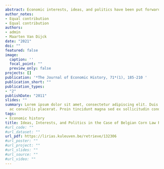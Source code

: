 ```yaml
---
abstract: Economic interests, ideas, and politics have been put forward as explanations for the Repeal of the British Corn Laws. This article evaluates these competing explanations using the case of the Belgian Corn Laws between 1834 and 1873. A detailed quantitative analysis assesses the success of party affiliation and personal and constituency economic interests in predicting representatives' voting behavior. These factors prove to be insufficient to explain the shift towards free trade. This article then moves on to a qualitative analysis, which points to the importance of political strategy and ideas in the liberalization of corn tariffs.
author_notes:
- Equal contribution
- Equal contribution
authors:
- admin
- Maarten Van Dijck
date: "2021"
doi: ""
featured: false
image:
  caption: ''
  focal_point: ""
  preview_only: false
projects: []
publication: '*The Journal of Economic History, 71*(1), 185-210 '
publication_short: ""
publication_types:
- "2"
publishDate: "2011"
slides: ""
summary: Lorem ipsum dolor sit amet, consectetur adipiscing elit. Duis posuere tellus
  ac convallis placerat. Proin tincidunt magna sed ex sollicitudin condimentum.
tags:
- Economic history
title: Ideas, Interests, and Politics in the Case of Belgian Corn Law Repeal, 1834--1873
#url_code: ""
#url_dataset: ""
url_pdf: https://lirias.kuleuven.be/retrieve/132306
#url_poster: ""
#url_project: ""
#url_slides: ""
#url_source: ""
#url_video: ""
---
```


